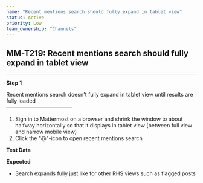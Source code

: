 ```yaml
---
name: "Recent mentions search should fully expand in tablet view"
status: Active
priority: Low
team_ownership: "Channels"
---
```


## MM-T219: Recent mentions search should fully expand in tablet view

---

**Step 1**

Recent mentions search doesn't fully expand in tablet view until results are fully loaded\
–––––––––––––––––––––––––

1. Sign in to Mattermost on a browser and shrink the window to about halfway horizontally so that it displays in tablet view (between full view and narrow mobile view)
2. Click the "@"-icon to open recent mentions search

**Test Data**

**Expected**

- Search expands fully just like for other RHS views such as flagged posts
